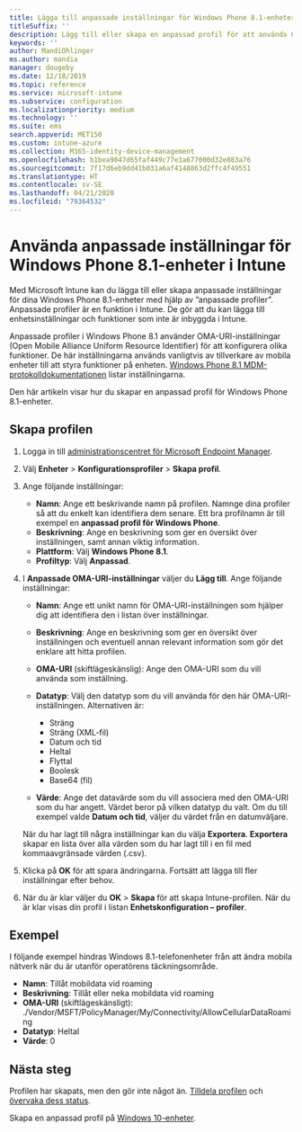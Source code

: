 ```yaml
---
title: Lägga till anpassade inställningar för Windows Phone 8.1-enheter i Microsoft Intune – Azure | Microsoft Docs
titleSuffix: ''
description: Lägg till eller skapa en anpassad profil för att använda OMA-URI-inställningarna för enheter som kör Windows Phone 8.1 i Microsoft Intune.
keywords: ''
author: MandiOhlinger
ms.author: mandia
manager: dougeby
ms.date: 12/18/2019
ms.topic: reference
ms.service: microsoft-intune
ms.subservice: configuration
ms.localizationpriority: medium
ms.technology: ''
ms.suite: ems
search.appverid: MET150
ms.custom: intune-azure
ms.collection: M365-identity-device-management
ms.openlocfilehash: b1bea9047d65faf449c77e1a677000d32e883a76
ms.sourcegitcommit: 7f17d6eb9dd41b031a6af4148863d2ffc4f49551
ms.translationtype: HT
ms.contentlocale: sv-SE
ms.lasthandoff: 04/21/2020
ms.locfileid: "79364532"
---
```

# <a name="use-custom-settings-for-windows-phone-81-devices-in-intune"></a>Använda anpassade inställningar för Windows Phone 8.1-enheter i Intune

Med Microsoft Intune kan du lägga till eller skapa anpassade inställningar för dina Windows Phone 8.1-enheter med hjälp av ”anpassade profiler”. Anpassade profiler är en funktion i Intune. De gör att du kan lägga till enhetsinställningar och funktioner som inte är inbyggda i Intune.

Anpassade profiler i Windows Phone 8.1 använder OMA-URI-inställningar (Open Mobile Alliance Uniform Resource Identifier) för att konfigurera olika funktioner. De här inställningarna används vanligtvis av tillverkare av mobila enheter till att styra funktioner på enheten. [Windows Phone 8.1 MDM-protokolldokumentationen](https://docs.microsoft.com/previous-versions/windows/it-pro/windows-phone/dn499787(v=technet.10)) listar inställningarna.

Den här artikeln visar hur du skapar en anpassad profil för Windows Phone 8.1-enheter. 

## <a name="create-the-profile"></a>Skapa profilen

1. Logga in till [administrationscentret för Microsoft Endpoint Manager](https://go.microsoft.com/fwlink/?linkid=2109431).
2. Välj **Enheter** > **Konfigurationsprofiler** > **Skapa profil**.
3. Ange följande inställningar:

    - **Namn**: Ange ett beskrivande namn på profilen. Namnge dina profiler så att du enkelt kan identifiera dem senare. Ett bra profilnamn är till exempel en **anpassad profil för Windows Phone**.
    - **Beskrivning**: Ange en beskrivning som ger en översikt över inställningen, samt annan viktig information.
    - **Plattform**: Välj **Windows Phone 8.1**.
    - **Profiltyp**: Välj **Anpassad**.

4. I **Anpassade OMA-URI-inställningar** väljer du **Lägg till**. Ange följande inställningar:

    - **Namn**: Ange ett unikt namn för OMA-URI-inställningen som hjälper dig att identifiera den i listan över inställningar.
    - **Beskrivning**: Ange en beskrivning som ger en översikt över inställningen och eventuell annan relevant information som gör det enklare att hitta profilen.
    - **OMA-URI** (skiftlägeskänslig): Ange den OMA-URI som du vill använda som inställning.
    - **Datatyp**: Välj den datatyp som du vill använda för den här OMA-URI-inställningen. Alternativen är:

        - Sträng
        - Sträng (XML-fil)
        - Datum och tid
        - Heltal
        - Flyttal
        - Boolesk
        - Base64 (fil)

    - **Värde**: Ange det datavärde som du vill associera med den OMA-URI som du har angett. Värdet beror på vilken datatyp du valt. Om du till exempel valde **Datum och tid**, väljer du värdet från en datumväljare.

    När du har lagt till några inställningar kan du välja **Exportera**. **Exportera** skapar en lista över alla värden som du har lagt till i en fil med kommaavgränsade värden (.csv).

5. Klicka på **OK** för att spara ändringarna. Fortsätt att lägga till fler inställningar efter behov.
6. När du är klar väljer du **OK** > **Skapa** för att skapa Intune-profilen. När du är klar visas din profil i listan **Enhetskonfiguration – profiler**.

## <a name="example"></a>Exempel

I följande exempel hindras Windows 8.1-telefonenheter från att ändra mobila nätverk när du är utanför operatörens täckningsområde.

- **Namn**: Tillåt mobildata vid roaming
- **Beskrivning**: Tillåt eller neka mobildata vid roaming
- **OMA-URI** (skiftlägeskänsligt): ./Vendor/MSFT/PolicyManager/My/Connectivity/AllowCellularDataRoaming
- **Datatyp**: Heltal
- **Värde**: 0

## <a name="next-steps"></a>Nästa steg

Profilen har skapats, men den gör inte något än. [Tilldela profilen](device-profile-assign.md) och [övervaka dess status](device-profile-monitor.md).

Skapa en anpassad profil på [Windows 10-enheter](custom-settings-windows-10.md).
